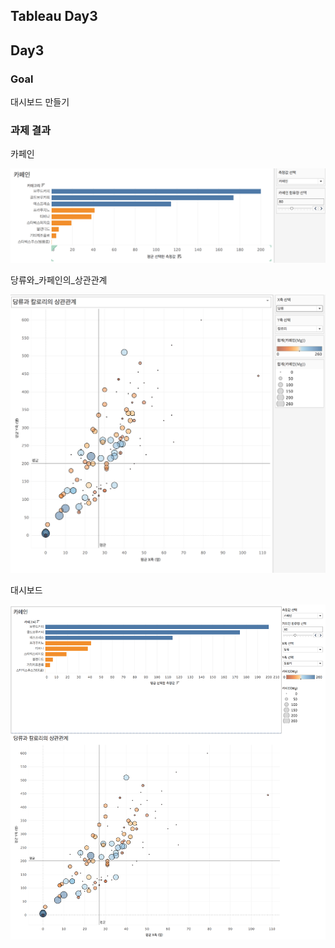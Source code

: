 Tableau Day3
------

## Day3

### Goal
대시보드 만들기

### 과제 결과

카페인

![alt text](카페인.png)

당류와_카페인의_상관관계

![alt text](당류와_카페인의_상관관계.png)

대시보드

![alt text](대시보드.png)